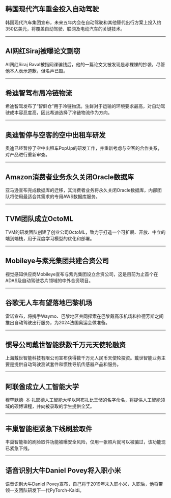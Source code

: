 ## 韩国现代汽车重金投入自动驾驶
韩国现代汽车集团宣布，未来五年内会在自动驾驶和其他替代出行方案上投入约350亿美元，将覆盖自动驾驶、联网及电动汽车的关键技术。

---

## AI网红Siraj被曝论文剽窃
AI网红Siraj Raval被指网课骗钱后，他的一篇论文又被发现是赤裸裸的抄袭，尽管他本人表示道歉，但名声已毁。

---

## 希迪智驾布局冷链物流
希迪智驾发布了“智鲜仓”用于冷链物流。生鲜对于运输的环境要求最高，对自动驾驶成本容忍度高，因此希迪选择了冷链物流作为方向。

---

## 奥迪暂停与空客的空中出租车研发
奥迪已经暂停了空中出租车PopUp的研发工作，并重新考虑与空客的合作关系，对产品进行重新审查。

---

## Amazon消费者业务永久关闭Oracle数据库
亚马逊宣布完成数据库的迁移，其消费者业务将永久关闭Oracle数据库，内部团队将使用最适合其需求的专用AWS数据库服务。

---

## TVM团队成立OctoML
TVM的研发团队创建了创业公司OctoML，致力于打造一个可扩展、开放、中立的端到端栈，用于深度学习模型的优化和部署。

---

## Mobileye与紫光集团共建合资公司
视觉感知供应商Mobileye宣布与紫光集团设立合资公司，这是目前为止首个在ADAS及自动驾驶芯片领域的中外合资项目。

---

## 谷歌无人车有望落地巴黎机场
雷诺宣布，将携手Waymo、巴黎地区共同探索在巴黎戴高乐机场和拉德芳斯之间推出自动驾驶出行服务，为2024法国奥运会做准备。

---

## 惯导公司戴世智能获数千万元天使轮融资
上海戴世智能科技有限公司宣布获得数千万元人民币天使轮投资。戴世智能业务主要是提供自动驾驶测试套件和惯性导航传感器产品和服务。

---

## 阿联酋成立人工智能大学
穆罕默德· 本·扎耶德人工智能大学以阿布扎比王储的名字命名，将提供人工智能领域的硕博课程，并向被录取的学生提供全奖。

---

## 丰巢智能柜紧急下线刷脸取件
丰巢智能柜的刷脸取件功能被曝安全风险，仅用一张照片就可以被骗过，该功能现已紧急下线。

---

## 语音识别大牛Daniel Povey将入职小米
语音识别大牛Daniel  Povey宣布，自己将于2019年末入职小米，入职后，他将带领一支团队研发下一代PyTorch-Kaldi。

